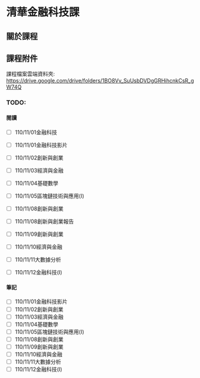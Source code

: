 # 清華金融科技課

## 關於課程


## 課程附件
課程檔案雲端資料夾:
https://drive.google.com/drive/folders/1BO8Vv_SuUsbDVDgGRHihcnkCsR_gW74Q

### TODO:
#### 閱讀
- [ ] 110/11/01金融科技
- [ ] 110/11/01金融科技影片
- [ ] 110/11/02創新與創業
- [ ] 110/11/03經濟與金融
- [ ] 110/11/04基礎數學
- [ ] 110/11/05區塊鏈技術與應用(I)
- [ ] 110/11/08創新與創業
- [ ] 110/11/08創新與創業報告
- [ ] 110/11/09創新與創業
- [ ] 110/11/10經濟與金融
- [ ] 110/11/11大數據分析
- [ ] 110/11/12金融科技(I)



#### 筆記
- [ ] 110/11/01金融科技影片
- [ ] 110/11/02創新與創業
- [ ] 110/11/03經濟與金融
- [ ] 110/11/04基礎數學
- [ ] 110/11/05區塊鏈技術與應用(I)
- [ ] 110/11/08創新與創業
- [ ] 110/11/09創新與創業
- [ ] 110/11/10經濟與金融
- [ ] 110/11/11大數據分析
- [ ] 110/11/12金融科技(I)

